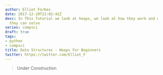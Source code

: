 ```yaml
---
author: Elliot Forbes
date: 2017-12-20T22:02:42Z
desc: In This Tutorial we look at heaps, we look at how they work and what problems
  they can solve
series: compsci
draft: true
tags:
- python
- compsci
title: Data Structures - Heaps For Beginners
twitter: https://twitter.com/Elliot_F
---
```


> Under Construction